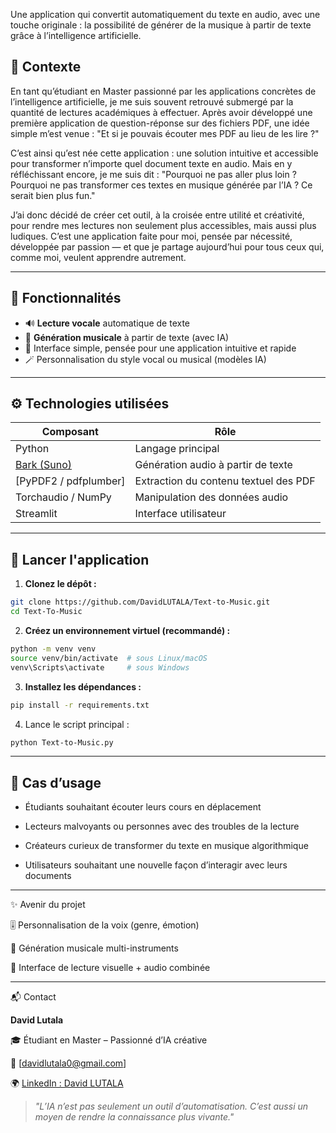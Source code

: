 
Une application qui convertit automatiquement du texte en audio, avec une touche originale : la possibilité de générer de la musique à partir de texte grâce à l’intelligence artificielle.


## 📌 Contexte

En tant qu’étudiant en Master passionné par les applications concrètes de l’intelligence artificielle, je me suis souvent retrouvé submergé par la quantité de lectures académiques à effectuer. Après avoir développé une première application de question-réponse sur des fichiers PDF, une idée simple m’est venue :
"Et si je pouvais écouter mes PDF au lieu de les lire ?"

C’est ainsi qu’est née cette application : une solution intuitive et accessible pour transformer n’importe quel document texte en audio. Mais en y réfléchissant encore, je me suis dit :
"Pourquoi ne pas aller plus loin ? Pourquoi ne pas transformer ces textes en musique générée par l’IA ? Ce serait bien plus fun."

J’ai donc décidé de créer cet outil, à la croisée entre utilité et créativité, pour rendre mes lectures non seulement plus accessibles, mais aussi plus ludiques. C’est une application faite pour moi, pensée par nécessité, développée par passion — et que je partage aujourd’hui pour tous ceux qui, comme moi, veulent apprendre autrement.

---

## 🧠 Fonctionnalités

- 🔊 **Lecture vocale** automatique de texte
- 🎵 **Génération musicale** à partir de texte (avec IA)
- 🧰 Interface simple, pensée pour une application intuitive et rapide
- 🪄 Personnalisation du style vocal ou musical (modèles IA)

---

## ⚙️ Technologies utilisées

| Composant             | Rôle                                 |
|-----------------------|--------------------------------------|
| Python                | Langage principal                    |
| [Bark (Suno)](https://github.com/suno-ai/bark) | Génération audio à partir de texte |
| [PyPDF2 / pdfplumber] | Extraction du contenu textuel des PDF |
| Torchaudio / NumPy    | Manipulation des données audio       |
| Streamlit | Interface utilisateur  |

---

## 🚀 Lancer l'application

1. **Clonez le dépôt :**

```bash
git clone https://github.com/DavidLUTALA/Text-to-Music.git
cd Text-To-Music

```

2. **Créez un environnement virtuel (recommandé) :**

```bash
python -m venv venv
source venv/bin/activate  # sous Linux/macOS
venv\Scripts\activate     # sous Windows

```

3. **Installez les dépendances :**

```bash
pip install -r requirements.txt

```

4. Lance le script principal :

```bash
python Text-to-Music.py

```

---

## 🎯 Cas d’usage

- Étudiants souhaitant écouter leurs cours en déplacement

- Lecteurs malvoyants ou personnes avec des troubles de la lecture

- Créateurs curieux de transformer du texte en musique algorithmique

- Utilisateurs souhaitant une nouvelle façon d’interagir avec leurs documents

---

✨ Avenir du projet

🎚️ Personnalisation de la voix (genre, émotion)

🎼 Génération musicale multi-instruments

📖 Interface de lecture visuelle + audio combinée

---

📬 Contact

**David Lutala**

🎓 Étudiant en Master – Passionné d’IA créative

📧 [davidlutala0@gmail.com]

🌍 [LinkedIn : David LUTALA](https://www.linkedin.com/in/david-lutala-719952164/)



> *"L’IA n’est pas seulement un outil d’automatisation. C’est aussi un moyen de rendre la connaissance plus vivante."*

